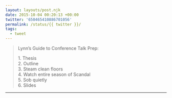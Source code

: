 ```yaml
---
layout: layouts/post.njk
date: 2015-10-04 00:20:13 +00:00
twitter: '650465410886701056'
permalink: /status/{{ twitter }}/
tags: 
  - tweet
---
```


> Lynn’s Guide to Conference Talk Prep:
> 
> 1\. Thesis  
> 2\. Outline  
> 3\. Steam clean floors  
> 4\. Watch entire season of Scandal  
> 5\. Sob quietly  
> 6\. Slides

---
